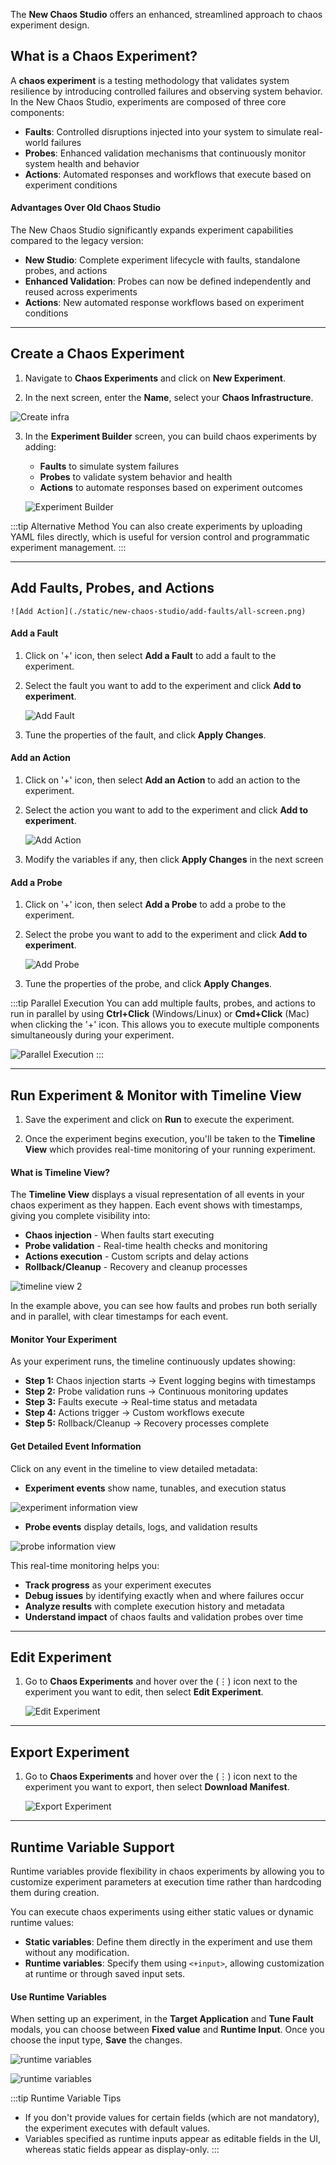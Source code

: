 The **New Chaos Studio** offers an enhanced, streamlined approach to chaos experiment design.

## What is a Chaos Experiment?

A **chaos experiment** is a testing methodology that validates system resilience by introducing controlled failures and observing system behavior. In the New Chaos Studio, experiments are composed of three core components:

- **Faults**: Controlled disruptions injected into your system to simulate real-world failures
- **Probes**: Enhanced validation mechanisms that continuously monitor system health and behavior
- **Actions**: Automated responses and workflows that execute based on experiment conditions

#### Advantages Over Old Chaos Studio

The New Chaos Studio significantly expands experiment capabilities compared to the legacy version:

- **New Studio**: Complete experiment lifecycle with faults, standalone probes, and actions
- **Enhanced Validation**: Probes can now be defined independently and reused across experiments
- **Actions**: New automated response workflows based on experiment conditions

---

## Create a Chaos Experiment

1. Navigate to **Chaos Experiments** and click on **New Experiment**.

2. In the next screen, enter the **Name**, select your **Chaos Infrastructure**.

![Create infra](./static/new-chaos-studio/create-experiment/create-infra.png)

3. In the **Experiment Builder** screen, you can build chaos experiments by adding:
   - **Faults** to simulate system failures
   - **Probes** to validate system behavior and health
   - **Actions** to automate responses based on experiment outcomes

    ![Experiment Builder](./static/new-chaos-studio/create-experiment/experiment-builder.png)

:::tip Alternative Method
You can also create experiments by uploading YAML files directly, which is useful for version control and programmatic experiment management.
:::

---

## Add Faults, Probes, and Actions

    ![Add Action](./static/new-chaos-studio/add-faults/all-screen.png)

#### Add a Fault

1. Click on '+' icon, then select **Add a Fault** to add a fault to the experiment.

2. Select the fault you want to add to the experiment and click **Add to experiment**.

    ![Add Fault](./static/new-chaos-studio/add-faults/add-fault.png)

3. Tune the properties of the fault, and click **Apply Changes**.
   
#### Add an Action

1. Click on '+' icon, then select **Add an Action** to add an action to the experiment.

2. Select the action you want to add to the experiment and click **Add to experiment**.

    ![Add Action](./static/new-chaos-studio/add-faults/add-action.png)

3. Modify the variables if any, then click **Apply Changes** in the next screen

#### Add a Probe

1. Click on '+' icon, then select **Add a Probe** to add a probe to the experiment.

2. Select the probe you want to add to the experiment and click **Add to experiment**.

    ![Add Probe](./static/new-chaos-studio/add-faults/add-probe.png)

3. Tune the properties of the probe, and click **Apply Changes**.

:::tip Parallel Execution
You can add multiple faults, probes, and actions to run in parallel by using **Ctrl+Click** (Windows/Linux) or **Cmd+Click** (Mac) when clicking the '+' icon. This allows you to execute multiple components simultaneously during your experiment.

![Parallel Execution](./static/new-chaos-studio/add-faults/parallel-node.png)
:::

--- 

## Run Experiment & Monitor with Timeline View

1. Save the experiment and click on **Run** to execute the experiment.

2. Once the experiment begins execution, you'll be taken to the **Timeline View** which provides real-time monitoring of your running experiment.

#### What is Timeline View?

The **Timeline View** displays a visual representation of all events in your chaos experiment as they happen. Each event shows with timestamps, giving you complete visibility into:

- **Chaos injection** - When faults start executing
- **Probe validation** - Real-time health checks and monitoring  
- **Actions execution** - Custom scripts and delay actions
- **Rollback/Cleanup** - Recovery and cleanup processes

![timeline view 2](./static/timeline/view-2.png)

In the example above, you can see how faults and probes run both serially and in parallel, with clear timestamps for each event.

#### Monitor Your Experiment

As your experiment runs, the timeline continuously updates showing:

- **Step 1:** Chaos injection starts → Event logging begins with timestamps
- **Step 2:** Probe validation runs → Continuous monitoring updates
- **Step 3:** Faults execute → Real-time status and metadata
- **Step 4:** Actions trigger → Custom workflows execute
- **Step 5:** Rollback/Cleanup → Recovery processes complete

#### Get Detailed Event Information

Click on any event in the timeline to view detailed metadata:

- **Experiment events** show name, tunables, and execution status

![experiment information view](./static/timeline/exp-info-4.png)

- **Probe events** display details, logs, and validation results
	
![probe information view](./static/timeline/probe-info-3.png)

This real-time monitoring helps you:
- **Track progress** as your experiment executes
- **Debug issues** by identifying exactly when and where failures occur
- **Analyze results** with complete execution history and metadata
- **Understand impact** of chaos faults and validation probes over time

---
## Edit Experiment

1. Go to **Chaos Experiments** and hover over the (⋮) icon next to the experiment you want to edit, then select **Edit Experiment**.

    ![Edit Experiment](./static/new-chaos-studio/add-faults/edit-experiment.png)

---

## Export Experiment

1. Go to **Chaos Experiments** and hover over the (⋮) icon next to the experiment you want to export, then select **Download Manifest**.

    ![Export Experiment](./static/new-chaos-studio/add-faults/export-experiment.png)

---

## Runtime Variable Support

Runtime variables provide flexibility in chaos experiments by allowing you to customize experiment parameters at execution time rather than hardcoding them during creation.

You can execute chaos experiments using either static values or dynamic runtime values:

- **Static variables**: Define them directly in the experiment and use them without any modification.
- **Runtime variables**: Specify them using `<+input>`, allowing customization at runtime or through saved input sets.

#### Use Runtime Variables

When setting up an experiment, in the **Target Application** and **Tune Fault** modals, you can choose between **Fixed value** and **Runtime Input**. Once you choose the input type, **Save** the changes.

![runtime variables](./static/runtime/sample.png)

![runtime variables](./static/runtime/sample-2.png)

:::tip Runtime Variable Tips
- If you don't provide values for certain fields (which are not mandatory), the experiment executes with default values.
- Variables specified as runtime inputs appear as editable fields in the UI, whereas static fields appear as display-only.
:::









    







